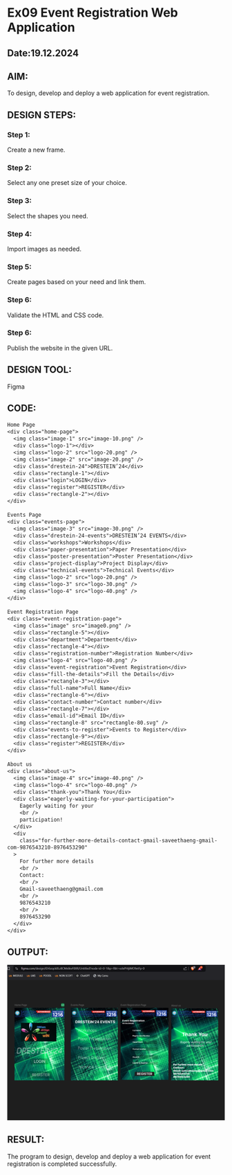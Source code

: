 # Ex09 Event Registration Web Application
## Date:19.12.2024

## AIM:
To design, develop and deploy a web application for event registration.

## DESIGN STEPS:

### Step 1:
Create a new frame.

### Step 2:
Select any one preset size of your choice.

### Step 3:
Select the shapes you need.

### Step 4:
Import images as needed.

### Step 5:
Create pages based on your need and link them.

### Step 6:

Validate the HTML and CSS code.

### Step 6:

Publish the website in the given URL.

## DESIGN TOOL:
Figma

## CODE:
```
Home Page 
<div class="home-page">
  <img class="image-1" src="image-10.png" />
  <div class="logo-1"></div>
  <img class="logo-2" src="logo-20.png" />
  <img class="image-2" src="image-20.png" />
  <div class="drestein-24">DRESTEIN’24</div>
  <div class="rectangle-1"></div>
  <div class="login">LOGIN</div>
  <div class="register">REGISTER</div>
  <div class="rectangle-2"></div>
</div>

Events Page
<div class="events-page">
  <img class="image-3" src="image-30.png" />
  <div class="drestein-24-events">DRESTEIN’24 EVENTS</div>
  <div class="workshops">Workshops</div>
  <div class="paper-presentation">Paper Presentation</div>
  <div class="poster-presentation">Poster Presentation</div>
  <div class="project-display">Project Display</div>
  <div class="technical-events">Technical Events</div>
  <img class="logo-2" src="logo-20.png" />
  <img class="logo-3" src="logo-30.png" />
  <img class="logo-4" src="logo-40.png" />
</div>

Event Registration Page
<div class="event-registration-page">
  <img class="image" src="image0.png" />
  <div class="rectangle-5"></div>
  <div class="department">Department</div>
  <div class="rectangle-4"></div>
  <div class="registration-number">Registration Number</div>
  <img class="logo-4" src="logo-40.png" />
  <div class="event-registration">Event Registration</div>
  <div class="fill-the-details">Fill the Details</div>
  <div class="rectangle-3"></div>
  <div class="full-name">Full Name</div>
  <div class="rectangle-6"></div>
  <div class="contact-number">Contact number</div>
  <div class="rectangle-7"></div>
  <div class="email-id">Email ID</div>
  <img class="rectangle-8" src="rectangle-80.svg" />
  <div class="events-to-register">Events to Register</div>
  <div class="rectangle-9"></div>
  <div class="register">REGISTER</div>
</div>

About us
<div class="about-us">
  <img class="image-4" src="image-40.png" />
  <img class="logo-4" src="logo-40.png" />
  <div class="thank-you">Thank You</div>
  <div class="eagerly-waiting-for-your-participation">
    Eagerly waiting for your
    <br />
    participation!
  </div>
  <div
    class="for-further-more-details-contact-gmail-saveethaeng-gmail-com-9876543210-8976453290"
  >
    For further more details
    <br />
    Contact:
    <br />
    Gmail-saveethaeng@gmail.com
    <br />
    9876543210
    <br />
    8976453290
  </div>
</div>
```


## OUTPUT:
![alt text](image.png)


## RESULT:
The program to design, develop and deploy a web application for event registration is completed successfully.
